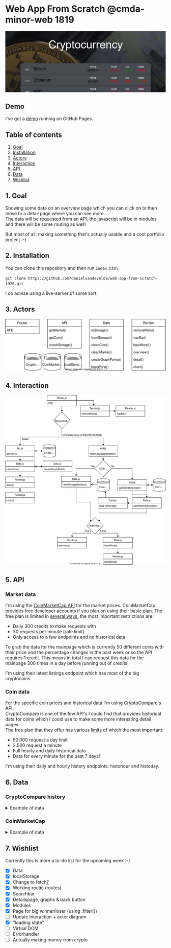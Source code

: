 # Web App From Scratch @cmda-minor-web 1819

<kbd>![Shiny front-end](https://raw.githubusercontent.com/DanielvandeVelde/web-app-from-scratch-1920/master/public/img/banner.png "Shiny front-end")</kbd>

## Demo

I've got a [demo](https://danielvandevelde.github.io/web-app-from-scratch-1920/) running on GitHub Pages.

## Table of contents

1. [Goal](#1-Goal)
2. [Installation](#2-Installation)
3. [Actors](#3-Actors)
4. [Interaction](#4-Interaction)
5. [API](#5-API)
6. [Data](#6-Data)
7. [Wishlist](#7-Wishlist)

## 1. Goal

Showing some data on an overview page which you can click on to then move to a detail page where you can see more.  
The data will be requested from an API, the javascript will be in modules and there will be some routing as well!

But most of all; making something that's actually usable and a cool portfolio project :-)

## 2. Installation

You can clone this repository and then run `index.html`.

`git clone https://github.com/danielvandevelde/web-app-from-scratch-1920.git`

I do advise using a live-server of some sort.

## 3. Actors

<kbd>![Actor Diagram](https://raw.githubusercontent.com/DanielvandeVelde/web-app-from-scratch-1920/master/public/img/actor.svg?sanitize=true "Actor diagram")</kbd>

## 4. Interaction

<kbd>![Interaction diagram](https://raw.githubusercontent.com/DanielvandeVelde/web-app-from-scratch-1920/master/public/img/Interaction.svg?sanitize=true "interaction diagram")</kbd>

## 5. API

### Market data

I'm using the [CoinMarketCap API](https://coinmarketcap.com/api/documentation/v1/) for the market prices.
CoinMarketCap provides free developer accounts if you plan on using their basic plan.
The free plan is limited in [several ways](https://pro.coinmarketcap.com/features), the most important restrictions are:

- Daily 300 credits to make requests with
- 30 requests per minute (rate limit)
- Only access to a few endpoints and no historical data

To grab the data for the mainpage which is currently 50 different coins with their price and the percentage changes in the past week or so the API requires 1 credit.
This means in total I can request this data for the mainpage 300 times in a day before running out of credits.

I'm using their latest listings endpoint which has most of the big cryptocoins.

### Coin data

For the specific coin prices and historical data I'm using [CryptoCompare](https://min-api.cryptocompare.com/documentation)'s API.  
CryptoCompare is one of the few API's I could find that provides historical data for coins which I could use to make some more interesting detail pages.  
The free plan that they offer has various [limits](https://min-api.cryptocompare.com/pricing) of which the most important:

- 50.000 request a day limit
- 2.500 request a minute
- Full hourly and daily historical data
- Data for every minute for the past 7 days!

I'm using their daily and hourly history endpoints: histohour and histoday.

## 6. Data

### CryptoCompare history

<details>
 <summary>Example of data</summary>

```js
{
  Response: "Succes",
  Message: "", //Empty string
  HasWarning: false,
  Type: Number, //100
  Ratelimit: {}, //Empty object
  Data: {
    Aggregated: false,
    TimeFrom: Number, //Epoch
    TimeTo: Number, // Epoch
    Data: [
      i: {
        time: Number,
        high: Number,
        low: Number,
        open: Number,
        volumefrom: Number,
        volumeto: Number,
        close: Number,
        conversationType: "direct",
        conversionSumbol: "" //Empty string
      }
    ]
  }
}
```

</details>

### CoinMarketCap

<details>
<summary>Example of data</summary>

```js
{
  data: [
    i: {
      circulating_supply: Number,
      cmc_rank: Number, //CoinMarketCap ranking
      date_added: "", //ISO 8601
      id: Number, //Bitcoin = 1, etc.
      last_updated: "", //ISO 8601
      max_supply: Number,
      name: "Coin name", //e.g. Bitcoin, Ethereum, Litecoin
      num_market_pairs: Number,
      patform: null,
      quote: {
        EUR: {
          last_updated: "", //ISO 8601
          market_cap: Number,
          percent_change_1h: Number,
          percent_change_24h: Number,
          percent_change_7d: Number,
          price: Number,
          volume_24h: Number
        },
        volume_24: Number,
        percent_change_1h: Number
      },
      slug: "Coin name", //e.g. Bitcoin, Ethereum, Litecoin
      symbol: "ticker", //e.g. BTC, ETH, LTC
      tags: [ "minable"],
      total_supply: Number
    }
  ],
  status: {
  credit_count: Number, //Amount of credits used for request
  elapsed: Number, //Time in ms
  error_code Number, //0 if no errorcode
  error_message: null, //Unless there is one, then string.
  notice: null,
  timestamp: "",//ISO 8601
  }
}
```

</details>

## 7. Wishlist

Currently this is more a to-do list for the upcoming week :-)

- [x] Data
- [x] localStorage
- [x] Change to fetch[?](https://gomakethings.com/why-i-still-use-xhr-instead-of-the-fetch-api/)
- [x] Working routie (routes)
- [x] Searchbar
- [x] Detailspage, graphs & back button
- [x] Modules
- [x] Page for big winner/loser (using .filter())
- [ ] Update interaction + actor diagram
- [x] "loading state"
- [ ] Virtual DOM
- [ ] Errorhandler
- [ ] Actually making money from crypto
